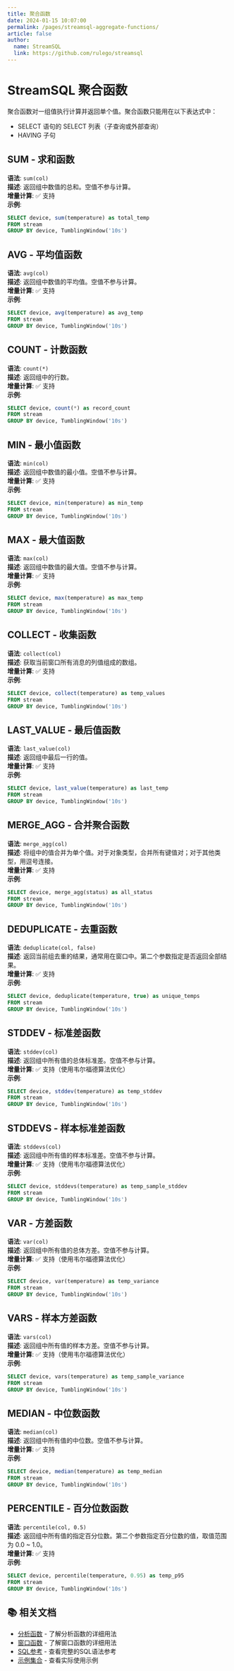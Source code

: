 ```yaml
---
title: 聚合函数
date: 2024-01-15 10:07:00
permalink: /pages/streamsql-aggregate-functions/
article: false
author: 
  name: StreamSQL
  link: https://github.com/rulego/streamsql
---
```


# StreamSQL 聚合函数

聚合函数对一组值执行计算并返回单个值。聚合函数只能用在以下表达式中：
- SELECT 语句的 SELECT 列表（子查询或外部查询）
- HAVING 子句

## SUM - 求和函数
**语法**: `sum(col)`  
**描述**: 返回组中数值的总和。空值不参与计算。  
**增量计算**: ✅ 支持  
**示例**:
```sql
SELECT device, sum(temperature) as total_temp 
FROM stream 
GROUP BY device, TumblingWindow('10s')
```

## AVG - 平均值函数
**语法**: `avg(col)`  
**描述**: 返回组中数值的平均值。空值不参与计算。  
**增量计算**: ✅ 支持  
**示例**:
```sql
SELECT device, avg(temperature) as avg_temp 
FROM stream 
GROUP BY device, TumblingWindow('10s')
```

## COUNT - 计数函数
**语法**: `count(*)`  
**描述**: 返回组中的行数。  
**增量计算**: ✅ 支持  
**示例**:
```sql
SELECT device, count(*) as record_count 
FROM stream 
GROUP BY device, TumblingWindow('10s')
```

## MIN - 最小值函数
**语法**: `min(col)`  
**描述**: 返回组中数值的最小值。空值不参与计算。  
**增量计算**: ✅ 支持  
**示例**:
```sql
SELECT device, min(temperature) as min_temp 
FROM stream 
GROUP BY device, TumblingWindow('10s')
```

## MAX - 最大值函数
**语法**: `max(col)`  
**描述**: 返回组中数值的最大值。空值不参与计算。  
**增量计算**: ✅ 支持  
**示例**:
```sql
SELECT device, max(temperature) as max_temp 
FROM stream 
GROUP BY device, TumblingWindow('10s')
```

## COLLECT - 收集函数
**语法**: `collect(col)`  
**描述**: 获取当前窗口所有消息的列值组成的数组。  
**增量计算**: ✅ 支持  
**示例**:
```sql
SELECT device, collect(temperature) as temp_values 
FROM stream 
GROUP BY device, TumblingWindow('10s')
```

## LAST_VALUE - 最后值函数
**语法**: `last_value(col)`  
**描述**: 返回组中最后一行的值。  
**增量计算**: ✅ 支持  
**示例**:
```sql
SELECT device, last_value(temperature) as last_temp 
FROM stream 
GROUP BY device, TumblingWindow('10s')
```

## MERGE_AGG - 合并聚合函数
**语法**: `merge_agg(col)`  
**描述**: 将组中的值合并为单个值。对于对象类型，合并所有键值对；对于其他类型，用逗号连接。  
**增量计算**: ✅ 支持  
**示例**:
```sql
SELECT device, merge_agg(status) as all_status 
FROM stream 
GROUP BY device, TumblingWindow('10s')
```

## DEDUPLICATE - 去重函数
**语法**: `deduplicate(col, false)`  
**描述**: 返回当前组去重的结果，通常用在窗口中。第二个参数指定是否返回全部结果。  
**增量计算**: ✅ 支持  
**示例**:
```sql
SELECT device, deduplicate(temperature, true) as unique_temps 
FROM stream 
GROUP BY device, TumblingWindow('10s')
```

## STDDEV - 标准差函数
**语法**: `stddev(col)`  
**描述**: 返回组中所有值的总体标准差。空值不参与计算。  
**增量计算**: ✅ 支持（使用韦尔福德算法优化）  
**示例**:
```sql
SELECT device, stddev(temperature) as temp_stddev 
FROM stream 
GROUP BY device, TumblingWindow('10s')
```

## STDDEVS - 样本标准差函数
**语法**: `stddevs(col)`  
**描述**: 返回组中所有值的样本标准差。空值不参与计算。  
**增量计算**: ✅ 支持（使用韦尔福德算法优化）  
**示例**:
```sql
SELECT device, stddevs(temperature) as temp_sample_stddev 
FROM stream 
GROUP BY device, TumblingWindow('10s')
```

## VAR - 方差函数
**语法**: `var(col)`  
**描述**: 返回组中所有值的总体方差。空值不参与计算。  
**增量计算**: ✅ 支持（使用韦尔福德算法优化）  
**示例**:
```sql
SELECT device, var(temperature) as temp_variance 
FROM stream 
GROUP BY device, TumblingWindow('10s')
```

## VARS - 样本方差函数
**语法**: `vars(col)`  
**描述**: 返回组中所有值的样本方差。空值不参与计算。  
**增量计算**: ✅ 支持（使用韦尔福德算法优化）  
**示例**:
```sql
SELECT device, vars(temperature) as temp_sample_variance 
FROM stream 
GROUP BY device, TumblingWindow('10s')
```

## MEDIAN - 中位数函数
**语法**: `median(col)`  
**描述**: 返回组中所有值的中位数。空值不参与计算。  
**增量计算**: ✅ 支持  
**示例**:
```sql
SELECT device, median(temperature) as temp_median 
FROM stream 
GROUP BY device, TumblingWindow('10s')
```

## PERCENTILE - 百分位数函数
**语法**: `percentile(col, 0.5)`  
**描述**: 返回组中所有值的指定百分位数。第二个参数指定百分位数的值，取值范围为 0.0 ~ 1.0。  
**增量计算**: ✅ 支持  
**示例**:
```sql
SELECT device, percentile(temperature, 0.95) as temp_p95 
FROM stream 
GROUP BY device, TumblingWindow('10s')
```

## 📚 相关文档

- [分析函数](/pages/streamsql-analytical-functions/) - 了解分析函数的详细用法
- [窗口函数](/pages/streamsql-window-functions/) - 了解窗口函数的详细用法
- [SQL参考](/pages/streamsql-sql/) - 查看完整的SQL语法参考
- [示例集合](/pages/streamsql-examples/) - 查看实际使用示例